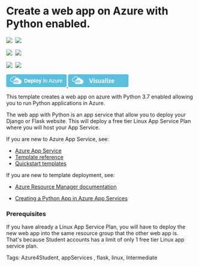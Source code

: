 # Create a web app on Azure with Python enabled.

<IMG SRC="https://azurequickstartsservice.blob.core.windows.net/badges/201-web-app-python/PublicLastTestDate.svg" />&nbsp;
<IMG SRC="https://azurequickstartsservice.blob.core.windows.net/badges/201-web-app-python/PublicDeployment.svg" />&nbsp;

<IMG SRC="https://azurequickstartsservice.blob.core.windows.net/badges/201-web-app-python/FairfaxLastTestDate.svg" />&nbsp;
<IMG SRC="https://azurequickstartsservice.blob.core.windows.net/badges/201-web-app-python/FairfaxDeployment.svg" />&nbsp;

<IMG SRC="https://azurequickstartsservice.blob.core.windows.net/badges/201-web-app-python/BestPracticeResult.svg" />&nbsp;
<IMG SRC="https://azurequickstartsservice.blob.core.windows.net/badges/201-web-app-python/CredScanResult.svg" />&nbsp;

<a href="https://portal.azure.com/#create/Microsoft.Template/uri/https%3A%2F%2Fraw.githubusercontent.com%2FAzure%2Fazure-quickstart-templates%2Fmaster%2F201-web-app-python%2Fazuredeploy.json" target="_blank">
<img src="https://raw.githubusercontent.com/Azure/azure-quickstart-templates/master/1-CONTRIBUTION-GUIDE/images/deploytoazure.png"/>
</a>
<a href="http://armviz.io/#/?load=https%3A%2F%2Fraw.githubusercontent.com%2FAzure%2Fazure-quickstart-templates%2Fmaster%2F201-web-app-python%2Fazuredeploy.json" target="_blank">
<img src="https://raw.githubusercontent.com/Azure/azure-quickstart-templates/master/1-CONTRIBUTION-GUIDE/images/visualizebutton.png"/>
</a>

This template creates a web app on azure with Python 3.7 enabled allowing you to run Python applications in Azure. 

The web app with Python is an app service that allow you to deploy your Django or Flask website. This will deploy a free tier Linux App Service Plan where you will host your App Service.

If you are new to Azure App Service, see:

- [Azure App Service](https://azure.microsoft.com/services/app-service/web/)
- [Template reference](https://docs.microsoft.com/azure/templates/microsoft.web/allversions)
- [Quickstart templates](https://azure.microsoft.com/resources/templates/?resourceType=Microsoft.Compute&pageNumber=1&sort=Popular&term=web+apps)

If you are new to template deployment, see:

- [Azure Resource Manager documentation](https://docs.microsoft.com/azure/azure-resource-manager/)

- [Creating a Python App in Azure App Services](https://docs.microsoft.com/azure/app-service/containers/quickstart-python?tabs=bash)

### Prerequisites

If you have already a Linux App Service Plan, you will have to deploy the new web app into the same resource group that the other web app is. That's because Student accounts has a limit of only 1 free tier Linux app service plan.

Tags: Azure4Student, appServices , flask, linux, Intermediate
